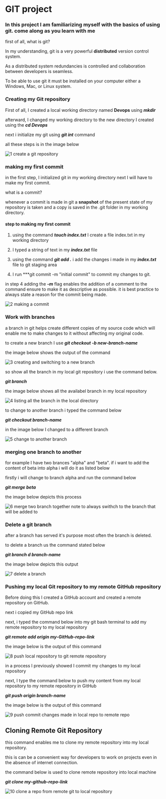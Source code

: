 # GIT project

### In this project I am familiarizing myself with the basics of using git. come along as you learn with me

first of all, what is git?

In my understanding, git is a very powerful **distributed** version control system. 

As a distributed system redundancies is controlled and collaboration between developers is seamless.

To be able to use git it must be installed on your computer either a Windows, Mac, or Linux system.

### Creating my Git repository

First of all, I created a local working directory named **Devops** using ***mkdir*** 

afterward, I changed my working directory to the new directory I created using the ***cd Devops*** 

next i initialize my git using ***git int*** command 

all these steps is in the image below

![1  create a git repository](https://github.com/brightfav/git-project-2/assets/107005839/b2cdb868-c7f5-42df-b4f3-b1757168ffbb)


### making my first commit

in the first step, I initialized git in my working directory next I will have to make my first commit.

what is a commit?

whenever a commit is made in git a **snapshot** of the present state of my repository is taken and a copy is saved in the .git folder in my working directory.

#### step to making my first commit

1. using the command ***touch index.txt*** I create a file index.txt in my working directory

2. I typed a string of text in my ***index.txt*** file

3. using the command ***git add .*** i add the changes i made in my ***index.txt*** file to git staging area

4. I run ***git commit -m "initial commit" to commit my changes to git.

in step 4 adding the ***-m*** flag enables the addition of a comment to the command ensure to make it as descriptive as possible. it is best practice to always state a reason for the commit being made.  

![2 making a commit](https://github.com/brightfav/git-project-2/assets/107005839/fff52bfb-68c0-4442-8802-08914916b491)


### Work with branches

a branch in git helps create different copies of my source code which will enable me to make changes to it without affecting my original code.

to create a new branch I use ***git checkout -b new-branch-name***

the image below shows the output of the command

![3 creating and switching to a  new branch](https://github.com/brightfav/git-project-2/assets/107005839/5324f43c-872d-4320-98e6-8938e75904b4)

so show all the branch in my local git repository i use the command below.

***git branch***

the image below shows all the availabel branch in my local repository

![4 listing all the branch in the local directory](https://github.com/brightfav/git-project-2/assets/107005839/ba81ebc8-4da0-44fc-952b-7d8aba437916)


to change to another branch i typed the command below 

***git checkout branch-name***

in the image below I changed to a different branch

![5 change to another branch](https://github.com/brightfav/git-project-2/assets/107005839/f7ba4fb0-3153-47c4-9f9b-f9b4d7c549d4)


### merging one branch to another

for example I have two brances "alpha" and "beta". if i want to add the content of beta into alpha i will do it as listed below

firstly i will change to branch alpha and run the command below

***git merge beta***

the image below depicts this process

![6 merge two branch together note to always swithch to the branch that will be added to](https://github.com/brightfav/git-project-2/assets/107005839/ff50e580-f66f-457c-8a32-df22ab9981a2)

### Delete a git branch

after a branch has served it's purpose most often the branch is deleted. 

to delete a branch us the command stated below

***git branch d branch-name***

the image below depicts this output

![7 delete a branch](https://github.com/brightfav/git-project-2/assets/107005839/4641eaeb-a18c-47df-8595-4c84dbc0aeaa)



### Pushing my local Git repository to my remote GitHub repository

Before doing this I created a GitHub account and created a remote repository on GitHub.

next i copied my GitHub repo link

next, i typed the command below into my git bash terminal to add my remote repository to my local repository

***git remote add origin my-GitHub-repo-link***

the image below is the output of this command

![8 push local repository to git remote repository](https://github.com/brightfav/git-project-2/assets/107005839/80233650-f633-4778-a09b-79612522d203)

in a process I previously showed I commit my changes to my local repository 

next, I type the command below to push my content from my local repository to my remote repository in GitHub

***git push origin branch-name***

the image below is the output of this command

![9 push commit changes made in local repo to remote repo](https://github.com/brightfav/git-project-2/assets/107005839/e19430fd-c0d0-40ca-b16e-5214bc092c92)

## Cloning Remote Git Repository

this command enables me to clone my remote repository into my local repository.

this is can be a convenient way for developers to work on projects even in the absence of internet connection.

the command below is used to clone remote repository into local machine

***git clone my-github-repo-link***

![10 clone a repo from remote git to local repository](https://github.com/brightfav/git-project-2/assets/107005839/52c5ce48-52b2-4801-94f7-7d20ac1f2576)


